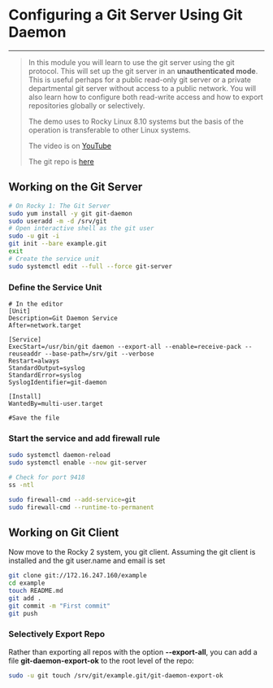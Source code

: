 # Configuring a Git Server Using Git Daemon

---

> In this module you will learn to use the git server using the git protocol. 
> This will set up the git server in an **unauthenticated mode**. This is useful
> perhaps for a public read-only git server or a private departmental git server
> without access to a public network. You will also learn how to configure 
> both read-write access and how to export repositories globally or selectively.
> 
> The demo uses to Rocky Linux 8.10 systems but the basis of the operation is
>  transferable to other Linux systems.
> 
> The video is on [YouTube](https://youtu.be/f9HlmOJo98I)
> 
> The git repo is [here](https://github.com/theurbanpenguin/git-daemon)

## Working on the Git Server 
```bash
# On Rocky 1: The Git Server
sudo yum install -y git git-daemon
sudo useradd -m -d /srv/git
# Open interactive shell as the git user
sudo -u git -i
git init --bare example.git
exit
# Create the service unit
sudo systemctl edit --full --force git-server
```
### Define the Service Unit
```text
# In the editor
[Unit]
Description=Git Daemon Service
After=network.target

[Service]
ExecStart=/usr/bin/git daemon --export-all --enable=receive-pack --reuseaddr --base-path=/srv/git --verbose
Restart=always
StandardOutput=syslog
StandardError=syslog
SyslogIdentifier=git-daemon

[Install]
WantedBy=multi-user.target

#Save the file
```
### Start the service and add firewall rule
```bash
sudo systemctl daemon-reload
sudo systemctl enable --now git-server

# Check for port 9418
ss -ntl

sudo firewall-cmd --add-service=git
sudo firewall-cmd --runtime-to-permanent
```
## Working on Git Client
Now move to the Rocky 2 system, you git client. Assuming the git client
is installed and the git user.name and email is set
```bash
git clone git://172.16.247.160/example
cd example
touch README.md
git add .
git commit -m "First commit"
git push
```
### Selectively Export Repo

Rather than exporting all repos with the option **--export-all**, you can add
a file **git-daemon-export-ok** to the root level of the repo:

```bash
sudo -u git touch /srv/git/example.git/git-daemon-export-ok
```